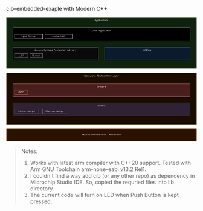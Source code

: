 
cib-embedded-exaple with Modern C++

![Architecture Diagram](https://github.com/rpreddyhv/cib-embedded/blob/main/blink-led-sam4l-ek/docs/ArchitectureDiagram.png?raw=true "Architecture Diagram")

> Notes:
> 1. Works with latest arm compiler with C++20 support. Tested with Arm GNU Toolchain arm-none-eabi v13.2 Rel1.
> 2. I couldn't find a way add cib (or any other repo) as dependency in Microchip Studio IDE. So, copied the requried files into lib directory.
> 3. The current code will turn on LED when Push Button is kept pressed.
